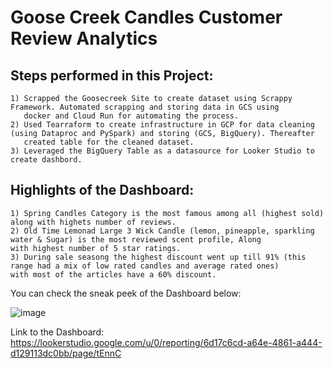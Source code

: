 # Goose Creek Candles Customer Review Analytics

## Steps performed in this Project:

    1) Scrapped the Goosecreek Site to create dataset using Scrappy Framework. Automated scrapping and storing data in GCS using     
       docker and Cloud Run for automating the process. 
    2) Used Tearraform to create infrastructure in GCP for data cleaning (using Dataproc and PySpark) and storing (GCS, BigQuery). Thereafter   
       created table for the cleaned dataset.
    3) Leveraged the BigQuery Table as a datasource for Looker Studio to create dashbord.
   
## Highlights of the Dashboard:

    1) Spring Candles Category is the most famous among all (highest sold) along with highets number of reviews.
    2) Old Time Lemonad Large 3 Wick Candle (lemon, pineapple, sparkling water & Sugar) is the most reviewed scent profile, Along           with highest number of 5 star ratings.
    3) During sale seasong the highest discount went up till 91% (this range had a mix of low rated candles and average rated ones)         with most of the articles have a 60% discount.

 You can check the sneak peek of the Dashboard below:
   
![image](https://github.com/MishraCo/GooseCandle_Review_Dashboard/assets/111904405/94c64f56-a2ef-4899-8cc4-d703ae5fa7e5)


Link to the Dashboard: https://lookerstudio.google.com/u/0/reporting/6d17c6cd-a64e-4861-a444-d129113dc0bb/page/tEnnC 
